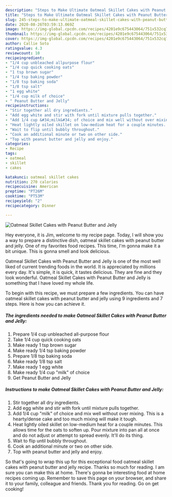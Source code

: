 ```yaml
---
description: "Steps to Make Ultimate Oatmeal Skillet Cakes with Peanut Butter and Jelly"
title: "Steps to Make Ultimate Oatmeal Skillet Cakes with Peanut Butter and Jelly"
slug: 245-steps-to-make-ultimate-oatmeal-skillet-cakes-with-peanut-butter-and-jelly
date: 2020-08-26T03:59:13.069Z
image: https://img-global.cpcdn.com/recipes/4201e9c675443064/751x532cq70/oatmeal-skillet-cakes-with-peanut-butter-and-jelly-recipe-main-photo.jpg
thumbnail: https://img-global.cpcdn.com/recipes/4201e9c675443064/751x532cq70/oatmeal-skillet-cakes-with-peanut-butter-and-jelly-recipe-main-photo.jpg
cover: https://img-global.cpcdn.com/recipes/4201e9c675443064/751x532cq70/oatmeal-skillet-cakes-with-peanut-butter-and-jelly-recipe-main-photo.jpg
author: Callie Soto
ratingvalue: 4.3
reviewcount: 10
recipeingredient:
- "1/4 cup unbleached allpurpose flour"
- "1/4 cup quick cooking oats"
- "1 tsp brown sugar"
- "1/4 tsp baking powder"
- "1/8 tsp baking soda"
- "1/8 tsp salt"
- "1 egg white"
- "1/4 cup milk of choice"
- " Peanut Butter and Jelly"
recipeinstructions:
- "Stir together all dry ingredients."
- "Add egg white and stir with fork until mixture pulls together."
- "Add 1/4 cup &#34;milk&#34; of choice and mix well without over mixing. This is a hearty/dense cake and too much mixing will make it tough."
- "Heat lightly oiled skillet on low-medium heat for a couple minutes. This allows time for the oats to soften up. Pour mixture into pan all at once and do not adjust or attempt to spread evenly. It&#39;ll do its thing."
- "Wait to flip until bubbly throughout."
- "Cook an additional minute or two on other side."
- "Top with peanut butter and jelly and enjoy."
categories:
- Recipe
tags:
- oatmeal
- skillet
- cakes

katakunci: oatmeal skillet cakes 
nutrition: 270 calories
recipecuisine: American
preptime: "PT26M"
cooktime: "PT53M"
recipeyield: "2"
recipecategory: Dinner

---
```



![Oatmeal Skillet Cakes with Peanut Butter and Jelly](https://img-global.cpcdn.com/recipes/4201e9c675443064/751x532cq70/oatmeal-skillet-cakes-with-peanut-butter-and-jelly-recipe-main-photo.jpg)

Hey everyone, it is Jim, welcome to my recipe page. Today, I will show you a way to prepare a distinctive dish, oatmeal skillet cakes with peanut butter and jelly. One of my favorites food recipes. This time, I'm gonna make it a bit unique. This is gonna smell and look delicious.



Oatmeal Skillet Cakes with Peanut Butter and Jelly is one of the most well liked of current trending foods in the world. It is appreciated by millions every day. It's simple, it is quick, it tastes delicious. They are fine and they look wonderful. Oatmeal Skillet Cakes with Peanut Butter and Jelly is something that I have loved my whole life.


To begin with this recipe, we must prepare a few ingredients. You can have oatmeal skillet cakes with peanut butter and jelly using 9 ingredients and 7 steps. Here is how you can achieve it.

<!--inarticleads1-->

##### The ingredients needed to make Oatmeal Skillet Cakes with Peanut Butter and Jelly:

1. Prepare 1/4 cup unbleached all-purpose flour
1. Take 1/4 cup quick cooking oats
1. Make ready 1 tsp brown sugar
1. Make ready 1/4 tsp baking powder
1. Prepare 1/8 tsp baking soda
1. Make ready 1/8 tsp salt
1. Make ready 1 egg white
1. Make ready 1/4 cup &#34;milk&#34; of choice
1. Get  Peanut Butter and Jelly




<!--inarticleads2-->

##### Instructions to make Oatmeal Skillet Cakes with Peanut Butter and Jelly:

1. Stir together all dry ingredients.
1. Add egg white and stir with fork until mixture pulls together.
1. Add 1/4 cup &#34;milk&#34; of choice and mix well without over mixing. This is a hearty/dense cake and too much mixing will make it tough.
1. Heat lightly oiled skillet on low-medium heat for a couple minutes. This allows time for the oats to soften up. Pour mixture into pan all at once and do not adjust or attempt to spread evenly. It&#39;ll do its thing.
1. Wait to flip until bubbly throughout.
1. Cook an additional minute or two on other side.
1. Top with peanut butter and jelly and enjoy.




So that's going to wrap this up for this exceptional food oatmeal skillet cakes with peanut butter and jelly recipe. Thanks so much for reading. I am sure you can make this at home. There's gonna be interesting food at home recipes coming up. Remember to save this page on your browser, and share it to your family, colleague and friends. Thank you for reading. Go on get cooking!
